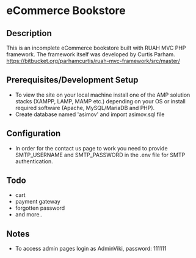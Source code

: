 # eCommerce Bookstore

## Description

This is an incomplete eCommerce bookstore built with RUAH MVC PHP framework. The framework itself was developed by Curtis Parham. https://bitbucket.org/parhamcurtis/ruah-mvc-framework/src/master/ 

## Prerequisites/Development Setup

- To view the site on your local machine install one of the AMP solution stacks (XAMPP, LAMP, MAMP etc.) depending on your OS or install required software (Apache, MySQL/MariaDB and PHP). 
- Create database named 'asimov' and import asimov.sql file

## Configuration

- In order for the contact us page to work you need to provide SMTP_USERNAME and SMTP_PASSWORD in the .env file for SMTP authentication.  
   		
## Todo

- cart 
- payment gateway 
- forgotten password 
- and more..    	

## Notes

- To access admin pages login as AdminViki, password: 111111